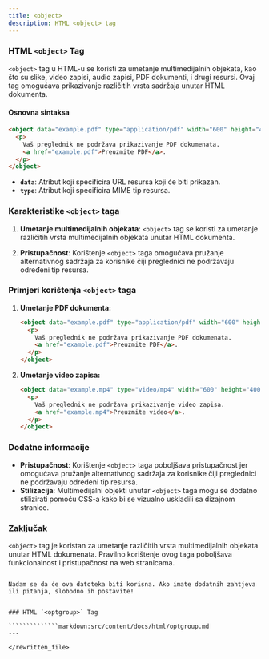```yaml
---
title: <object>
description: HTML <object> tag
---
```


### HTML `<object>` Tag

`<object>` tag u HTML-u se koristi za umetanje multimedijalnih objekata, kao što su slike, video zapisi, audio zapisi, PDF dokumenti, i drugi resursi. Ovaj tag omogućava prikazivanje različitih vrsta sadržaja unutar HTML dokumenta.

#### Osnovna sintaksa

```html
<object data="example.pdf" type="application/pdf" width="600" height="400">
  <p>
    Vaš preglednik ne podržava prikazivanje PDF dokumenata.
    <a href="example.pdf">Preuzmite PDF</a>.
  </p>
</object>
```

- **`data`**: Atribut koji specificira URL resursa koji će biti prikazan.
- **`type`**: Atribut koji specificira MIME tip resursa.

### Karakteristike `<object>` taga

1. **Umetanje multimedijalnih objekata**:
   `<object>` tag se koristi za umetanje različitih vrsta multimedijalnih objekata unutar HTML dokumenta.

2. **Pristupačnost**:
   Korištenje `<object>` taga omogućava pružanje alternativnog sadržaja za korisnike čiji preglednici ne podržavaju određeni tip resursa.

### Primjeri korištenja `<object>` taga

1. **Umetanje PDF dokumenta:**

   ```html
   <object data="example.pdf" type="application/pdf" width="600" height="400">
     <p>
       Vaš preglednik ne podržava prikazivanje PDF dokumenata.
       <a href="example.pdf">Preuzmite PDF</a>.
     </p>
   </object>
   ```

2. **Umetanje video zapisa:**
   ```html
   <object data="example.mp4" type="video/mp4" width="600" height="400">
     <p>
       Vaš preglednik ne podržava prikazivanje video zapisa.
       <a href="example.mp4">Preuzmite video</a>.
     </p>
   </object>
   ```

### Dodatne informacije

- **Pristupačnost**: Korištenje `<object>` taga poboljšava pristupačnost jer omogućava pružanje alternativnog sadržaja za korisnike čiji preglednici ne podržavaju određeni tip resursa.
- **Stilizacija**: Multimedijalni objekti unutar `<object>` taga mogu se dodatno stilizirati pomoću CSS-a kako bi se vizualno uskladili sa dizajnom stranice.

### Zaključak

`<object>` tag je koristan za umetanje različitih vrsta multimedijalnih objekata unutar HTML dokumenata. Pravilno korištenje ovog taga poboljšava funkcionalnost i pristupačnost na web stranicama.

```

Nadam se da će ova datoteka biti korisna. Ako imate dodatnih zahtjeva ili pitanja, slobodno ih postavite!
```

```````````````

### HTML `<optgroup>` Tag

``````````````markdown:src/content/docs/html/optgroup.md
---

</rewritten_file>
```````````````
